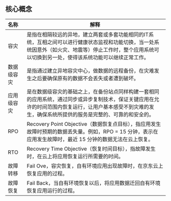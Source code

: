 ## 核心概念

|名称|解释|
|:----|----|
|容灾|是指在相隔较远的异地，建立两套或多套功能相同的IT系统，互相之间可以进行健康状态监视和功能切换，当一处系统因意外（如火灾、地震等）停止工作时，整个应用系统可以切换到另一处，使得该系统功能可以继续正常工作。| 
|数据级容灾|是指通过建立异地容灾中心，做数据的远程备份，在灾难发生之后要确保原有的数据不会丢失或者遭到破坏。| 
|应用级容灾|是在数据级容灾的基础之上，在备份站点同样构建一套相同的应用系统，通过同步或异步复制技术，保证关键应用在允许的时间范围内恢复运行，让用户基本感受不到灾难的发生，确保系统所提供的服务是完整的、可靠的和安全的。| 
|RPO|Recovery Point Objective（数据恢复点目标），指应用发生故障时预期的数据丢失量。例如，RPO = 15 分钟，表示在应用发生故障时，最近 15 分钟的数据无法在云上恢复。| 
|RTO|Recovery Time Objective（恢复时间目标），指故障发生时，在云上将应用恢复运行所需要的时间。| 
|故障转移|Fail Ove，容灾恢复，自有环境应用出现故障时，在京东云上恢复应用的过程。| 
|故障恢复 |Fail Back，当自有环境恢复以后，将应用数据迁回自有环境恢复应用运行的过程。| 

